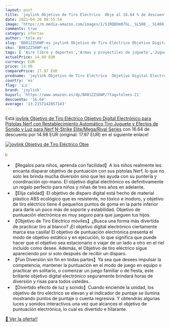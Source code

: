 ```yaml
---
layout: post
title: 'joylink Objetivo de Tiro Eléctrico  Obje al 16.64 % de descuento'
date: 2021-04-20 08:55:54
image: 'https://m.media-amazon.com/images/I/51RQDOm07GL._SL500_._SL400_.jpg'
comments: true
category: ofertas
author: 'tole.es'
slug: 'B081ZZS6WP-es joylink Objetivo de Tiro Eléctrico Objetivo Digital...'
sku: 'B081ZZS6WP-es'
tags: [ 'Aire libre y deportes','Armas y proyectiles de juguete','Juguetes','Juguetes y juegos','joylink','nerf', ]
actualPrice: 14.98 EUR
currency: EUR
price: 14.98
comparePrice: 17.97 EUR
prodname: 'joylink Objetivo de Tiro Eléctrico  Objetivo Digital Electrónico para Pistolas Nerf con Restablecimiento Automático Tiro Juguete y Efectos de Sonido y Luz para Nerf N-Strike Elite/Mega/Rival Series'
country: 'es'
flag: '🇪🇸'
brand: 'joylink'
buyurl: 'https://www.amazon.es/dp/B081ZZS6WP/?tag=tolees-21'
descuento: '16.64'
average: '13.2157142857143'
---
```


Está [joylink Objetivo de Tiro Eléctrico  Objetivo Digital Electrónico para Pistolas Nerf con Restablecimiento Automático Tiro Juguete y Efectos de Sonido y Luz para Nerf N-Strike Elite/Mega/Rival Series](https://www.amazon.es/dp/B081ZZS6WP/?tag=tolees-21) con 16.64 de descuento por 14.98 EUR (original: 17.97 EUR) en el siguiente enlace!

[![joylink Objetivo de Tiro Eléctrico  Obje](https://m.media-amazon.com/images/I/51RQDOm07GL._SL500_._SL400_.jpg)](https://www.amazon.es/dp/B081ZZS6WP/?tag=tolees-21)

ℹ️:

- 【Regalos para niños, aprenda con facilidad】A los niños realmente les encanta disparar objetivo de puntuación con sus pistolas Nerf, lo que no solo les brinda mucha diversión sino que les ayuda con su puntería y coordinación ojo-mano. El objetivo digital electrónico es definitivamente un regalo perfecto para niños y niñas de tres años en adelante.
- 【Elija calidad】El objetivo de disparo digital está hecho de material plástico ABS ecológico que es resistente, no tóxico e inodoro, y objetivo de tiro eléctrico tiene 4 pequeños puntos de goma en la parte inferior para darle un poco más de soporte y estabilidad. Objetivo de puntuación electrónica es muy seguro para que jueguen tus hijos.
- 【Objetivo de Tiro Eléctrico móviles】¿Busca una forma más divertida de practicar tiro al blanco? ¡El objetivo digital electrónico ciertamente marca esa casilla! El objetivo de puntuación electrónica presenta el modo de objetivo estático y en ejecución, lo que significa que puede hacer que el objetivo sea estacionario o viajar de un lado a otro en el riel incluido como desee. Además, el Objetivo de tiro eléctrico sigue apareciendo por sí solo después de recibir un disparo.
- 【Fun Diversión sin fin en todas partes】Ya sea que desees impulsar la competencia, mantener la puntuación en el modo de juego en equipo o practicar en solitario, o comenzar un juego familiar o de fiesta, este brillante objetivo digital electrónico seguramente brindará horas de diversión y risas para todos ustedes.
- 【Divertido efecto de luz y sonido】Cuando enciende la unidad, los objetivo de tiro eléctrico se elevan y el indicador de puntaje se ilumina mostrando puntos de puntaje o cuenta regresiva. Y obtendrás algunas luces y sonidos interactivos una vez que alcances el objetivo de puntuación electrónica, lo cual es divertido e hilarante.

[🛒 Ver la oferta!!](https://www.amazon.es/dp/B081ZZS6WP/?tag=tolees-21)
